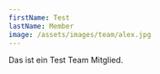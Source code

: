 ```yaml
---
firstName: Test
lastName: Member
image: /assets/images/team/alex.jpg
---
```

Das ist ein Test Team Mitglied.
